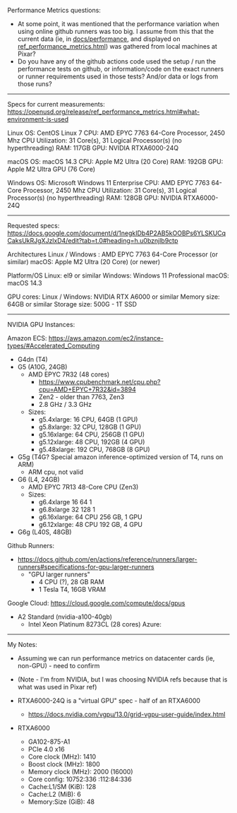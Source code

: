 Performance Metrics questions:

- At some point, it was mentioned that the performance variation when using online github runners was too big.  I assume from this that the current data (ie, in [docs/performance](https://github.com/PixarAnimationStudios/OpenUSD/tree/dev/docs/performance), and displayed on [ref_performance_metrics.html](https://openusd.org/release/ref_performance_metrics.html)) was gathered from local machines at Pixar?
- Do you have any of the github actions code used the setup / run the performance tests on github, or information/code on the exact runners or runner requirements used in those tests?  And/or data or logs from those runs?


--------------------------------------------------------------------------------

Specs for current measurements:
https://openusd.org/release/ref_performance_metrics.html#what-environment-is-used

Linux
OS: CentOS Linux 7
CPU: AMD EPYC 7763 64-Core Processor, 2450 Mhz
CPU Utilization: 31 Core(s), 31 Logical Processor(s) (no hyperthreading)
RAM: 117GB
GPU: NVIDIA RTXA6000-24Q

macOS
OS: macOS 14.3
CPU: Apple M2 Ultra (20 Core)
RAM: 192GB
GPU: Apple M2 Ultra GPU (76 Core)

Windows
OS: Microsoft Windows 11 Enterprise
CPU: AMD EPYC 7763 64-Core Processor, 2450 Mhz
CPU Utilization: 31 Core(s), 31 Logical Processor(s) (no hyperthreading)
RAM: 128GB
GPU: NVIDIA RTXA6000-24Q


--------------------------------------------------------------------------------

Requested specs:
https://docs.google.com/document/d/1negkIDb4P2AB5kOOBPs6YLSKUCqCaksUkRJgXJzlxD4/edit?tab=t.0#heading=h.u0bznjlb9ctp

Architectures
Linux / Windows : AMD EPYC 7763 64-Core Processor (or similar)
macOS: Apple M2 Ultra (20 Core) (or newer)

Platform/OS
Linux: el9 or similar
Windows: Windows 11 Professional
macOS: macOS 14.3

GPU cores:
Linux / Windows: NVIDIA RTX A6000 or similar
Memory size: 64GB or similar
Storage size: 500G - 1T SSD




--------------------------------------------------------------------------------


NVIDIA GPU Instances:

Amazon ECS:
https://aws.amazon.com/ec2/instance-types/#Accelerated_Computing

- G4dn (T4)
- G5 (A10G, 24GB)
  - AMD EPYC 7R32 (48 cores)
    - https://www.cpubenchmark.net/cpu.php?cpu=AMD+EPYC+7R32&id=3894
    - Zen2 - older than 7763, Zen3
    - 2.8 GHz / 3.3 GHz
  - Sizes:
    - g5.4xlarge: 16 CPU, 64GB (1 GPU)
    - g5.8xlarge: 32 CPU, 128GB (1 GPU)
    - g5.16xlarge: 64 CPU, 256GB (1 GPU)
    - g5.12xlarge: 48 CPU, 192GB (4 GPU)
    - g5.48xlarge: 192 CPU, 768GB (8 GPU)
- G5g (T4G? Special amazon inference-optimized version of T4, runs on ARM)
  - ARM cpu, not valid
- G6 (L4, 24GB)
  - AMD EPYC 7R13 48-Core CPU (Zen3) 
  - Sizes:
    - g6.4xlarge	16	64	1
    - g6.8xlarge	32	128	1
    - g6.16xlarge:	64 CPU	256	GB, 1 GPU
    - g6.12xlarge:	48 CPU	192	GB, 4 GPU
- G6g (L40S, 48GB)


Github Runners:
- https://docs.github.com/en/actions/reference/runners/larger-runners#specifications-for-gpu-larger-runners
  - "GPU larger runners"
    - 4 CPU (?), 28 GB RAM
    - 1 Tesla T4, 16GB VRAM

Google Cloud:
https://cloud.google.com/compute/docs/gpus

- A2 Standard (nvidia-a100-40gb)
  - Intel Xeon Platinum 8273CL (28 cores)
Azure:


--------------------------------------------------------------------------------

My Notes:

- Assuming we can run performance metrics on datacenter cards (ie, non-GPU) - need to confirm


- (Note - I'm from NVIDIA, but I was choosing NVIDIA refs because that is what was used in Pixar ref)



- RTXA6000-24Q is a "virtual GPU" spec - half of an RTXA6000
    - https://docs.nvidia.com/vgpu/13.0/grid-vgpu-user-guide/index.html



- RTXA6000
    - GA102-875-A1
    - PCIe 4.0 x16
    - Core clock (MHz): 1410
    - Boost clock (MHz): 1800
    - Memory clock (MHz): 2000 (16000)
    - Core config: 10752:336 :112:84:336
    - Cache:L1/SM (KiB): 128
    - Cache:L2 (MiB): 6
    - Memory:Size (GiB): 48